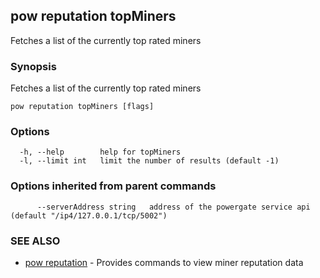 ## pow reputation topMiners

Fetches a list of the currently top rated miners

### Synopsis

Fetches a list of the currently top rated miners

```
pow reputation topMiners [flags]
```

### Options

```
  -h, --help        help for topMiners
  -l, --limit int   limit the number of results (default -1)
```

### Options inherited from parent commands

```
      --serverAddress string   address of the powergate service api (default "/ip4/127.0.0.1/tcp/5002")
```

### SEE ALSO

* [pow reputation](pow_reputation.md)	 - Provides commands to view miner reputation data

